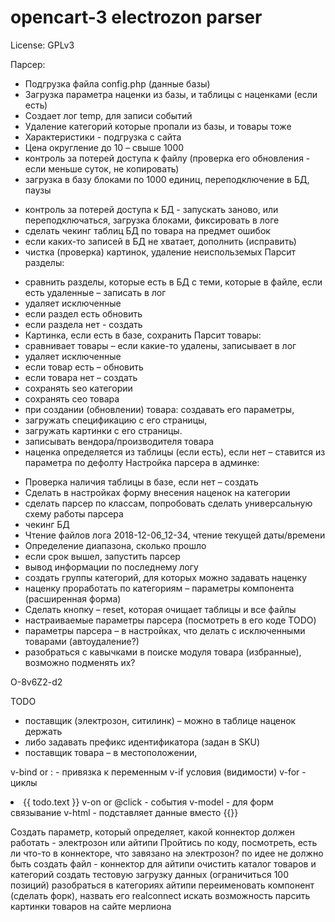 # opencart-3 electrozon parser

License: GPLv3

Парсер:
+ Подгрузка файла config.php (данные базы)
+ Загрузка параметра наценки из базы, и таблицы с наценками (если есть)
+ Создает лог temp, для записи событий
+ Удаление категорий которые пропали из базы, и товары тоже
+ Характеристики - подгрузка с сайта
+ Цена округление до 10 – свыше 1000
+ контроль за потерей доступа к файлу (проверка его обновления - если меньше суток, не копировать)
+ загрузка в базу блоками по 1000 единиц, переподключение в БД, паузы
- контроль за потерей доступа к БД - запускать заново, или переподключаться, загрузка блоками, фиксировать в логе
- сделать чекинг таблиц БД по товара на предмет ошибок
- если каких-то записей в БД не хватает, дополнить (исправить)
- чистка (проверка) картинок, удаление неиспольземых
Парсит разделы:
+ сравнить разделы, которые есть в БД с теми, которые в файле, если есть удаленные – записать в лог
+ удаляет исключенные
+ если раздел есть обновить
+ если раздела нет - создать
+ Картинка, если есть в базе, сохранить
Парсит товары:
+ сравнивает товары – если какие-то удалены, записывает в лог
+ удаляет исключенные
+ если товар есть – обновить
+ если товара нет – создать
+ сохранять seo категории
+ сохранять сео товара
+ при создании (обновлении) товара: создавать его параметры, 
+ загружать спецификацию с его страницы, 
+ загружать картинки с его страницы.
+ записывать вендора/производителя товара
+ наценка определяется из таблицы (если есть), если нет – ставится из параметра по дефолту
Настройка парсера в админке:
- Проверка наличия таблицы в базе, если нет – создать
- Сделать в настройках форму внесения наценок на категории
- сделать парсер по классам, попробовать сделать универсальную схему работы парсера
- чекинг БД
- Чтение файлов лога 2018-12-06_12-34, чтение текущей даты/времени
- Определение диапазона, сколько прошло
- если срок вышел, запустить парсер
- вывод информации по последнему логу
- создать группы категорий, для которых можно задавать наценку
- наценку проработать по категориям – параметры компонента (расширенная форма)
- Сделать кнопку – reset, которая очищает таблицы и все файлы
- настраиваемые параметры парсера (посмотреть в его коде TODO)
- параметры парсера – в настройках, что делать с исключенными товарами (автоудаление?)
- разобраться с кавычками в поиске модуля товара (избранные), возможно подменять их?

O-8v6Z2-d2

TODO
- поставщик (электрозон, ситилинк) – можно в таблице наценок держать
- либо задавать префикс идентификатора (задан в SKU)
- поставщик товара – в местоположении, 

v-bind or : - привязка к переменным
v-if условия (видимости) <span v-if="seen">
v-for - циклы <li v-for="todo in todos"> {{ todo.text }}
v-on or @click - события
v-model - для форм связывание
v-html - подставляет данные вместо {{}} <span v-html="rawHtml"></span>


Создать параметр, который определяет, какой коннектор должен работать - электрозон или айтипи
Пройтись по коду, посмотреть, есть ли что-то в коннекторе, что завязано на электрозон?
по идее не должно быть
создать файл - коннектор для айтипи
очистить каталог товаров и категорий
создать тестовую загрузку данных (ограничиться 100 позиций)
разобраться в категориях айтипи
переименовать компонент (сделать форк), назвать его realconnect 
искать возможность парсить картинки товаров на сайте мерлиона
